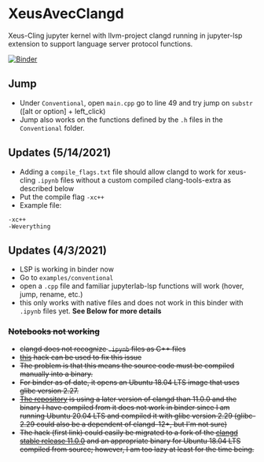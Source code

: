 # XeusAvecClangd
Xeus-Cling jupyter kernel with llvm-project clangd running in jupyter-lsp extension to support language server protocol functions.

[![Binder](https://mybinder.org/badge_logo.svg)](https://mybinder.org/v2/gh/Kapral67/XeusAvecClangd.git/HEAD?urlpath=lab)

## Jump
- Under `Conventional`, open `main.cpp` go to line 49 and try jump on `substr` ([alt or option] + left_click)
- Jump also works on the functions defined by the `.h` files in the `Conventional` folder.

## Updates (5/14/2021)
 - Adding a `compile_flags.txt` file should allow clangd to work for xeus-cling `.ipynb` files without a custom compiled clang-tools-extra as described below
  - Put the compile flag `-xc++`
  - Example file:
  ```
  -xc++
  -Weverything
  ```

## Updates (4/3/2021)
 - LSP is working in binder now
 - Go to `examples/conventional`
 - open a `.cpp` file and familiar jupyterlab-lsp functions will work (hover, jump, rename, etc.)
 - this only works with native files and does not work in this binder with `.ipynb` files yet. **See Below for more details**

### ~~Notebooks not working~~
- ~~clangd does not recognize `.ipynb` files as C++ files~~
- ~~[this](https://github.com/Kapral67/llvm-project/commit/c972f366a8a7fa61b56b3045f15c25d3ff353e1d) hack can be used to fix this issue~~
- ~~The problem is that this means the source code must be compiled manually into a binary.~~
- ~~For binder as of date, it opens an Ubuntu 18.04 LTS image that uses glibc version 2.27.~~
- ~~[The repository](https://github.com/Kapral67/llvm-project/tree/c972f366a8a7fa61b56b3045f15c25d3ff353e1d) is using a later version of clangd than 11.0.0 and the binary I have compiled from it does not work in binder since I am running Ubuntu 20.04 LTS and compiled it with glibc version 2.29 (glibc-2.29 could also be a dependent of clangd-12+, but I'm not sure)~~
- ~~The hack (first link) could easily be migrated to a fork of the [clangd stable release 11.0.0](https://github.com/llvm/llvm-project/tree/176249bd6732a8044d457092ed932768724a6f06) and an appropriate binary for Ubuntu 18.04 LTS compiled from source; however, I am too lazy at least for the time being.~~
